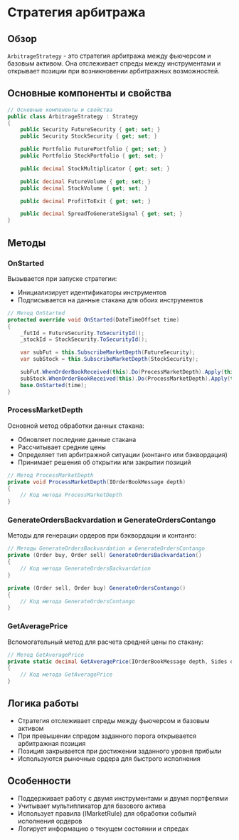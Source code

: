 # Стратегия арбитража

## Обзор

`ArbitrageStrategy` - это стратегия арбитража между фьючерсом и базовым активом. Она отслеживает спреды между инструментами и открывает позиции при возникновении арбитражных возможностей.

## Основные компоненты и свойства

```cs
// Основные компоненты и свойства
public class ArbitrageStrategy : Strategy
{
    public Security FutureSecurity { get; set; }
    public Security StockSecurity { get; set; }

    public Portfolio FuturePortfolio { get; set; }
    public Portfolio StockPortfolio { get; set; }

    public decimal StockMultiplicator { get; set; }

    public decimal FutureVolume { get; set; }
    public decimal StockVolume { get; set; }

    public decimal ProfitToExit { get; set; }

    public decimal SpreadToGenerateSignal { get; set; }
}
```

## Методы

### OnStarted

Вызывается при запуске стратегии:

- Инициализирует идентификаторы инструментов
- Подписывается на данные стакана для обоих инструментов

```cs
// Метод OnStarted
protected override void OnStarted(DateTimeOffset time)
{
    _futId = FutureSecurity.ToSecurityId();
    _stockId = StockSecurity.ToSecurityId();

    var subFut = this.SubscribeMarketDepth(FutureSecurity);
    var subStock = this.SubscribeMarketDepth(StockSecurity);

    subFut.WhenOrderBookReceived(this).Do(ProcessMarketDepth).Apply(this);
    subStock.WhenOrderBookReceived(this).Do(ProcessMarketDepth).Apply(this);
    base.OnStarted(time);
}
```

### ProcessMarketDepth

Основной метод обработки данных стакана:

- Обновляет последние данные стакана
- Рассчитывает средние цены
- Определяет тип арбитражной ситуации (контанго или бэквордация)
- Принимает решения об открытии или закрытии позиций

```cs
// Метод ProcessMarketDepth
private void ProcessMarketDepth(IOrderBookMessage depth)
{
    // Код метода ProcessMarketDepth
}
```

### GenerateOrdersBackvardation и GenerateOrdersContango

Методы для генерации ордеров при бэквордации и контанго:

```cs
// Методы GenerateOrdersBackvardation и GenerateOrdersContango
private (Order buy, Order sell) GenerateOrdersBackvardation()
{
    // Код метода GenerateOrdersBackvardation
}

private (Order sell, Order buy) GenerateOrdersContango()
{
    // Код метода GenerateOrdersContango
}
```

### GetAveragePrice

Вспомогательный метод для расчета средней цены по стакану:

```cs
// Метод GetAveragePrice
private static decimal GetAveragePrice(IOrderBookMessage depth, Sides orderDirection, decimal volume)
{
    // Код метода GetAveragePrice
}
```

## Логика работы

- Стратегия отслеживает спреды между фьючерсом и базовым активом
- При превышении спредом заданного порога открывается арбитражная позиция
- Позиция закрывается при достижении заданного уровня прибыли
- Используются рыночные ордера для быстрого исполнения

## Особенности

- Поддерживает работу с двумя инструментами и двумя портфелями
- Учитывает мультипликатор для базового актива
- Использует правила (IMarketRule) для обработки событий исполнения ордеров
- Логирует информацию о текущем состоянии и спредах